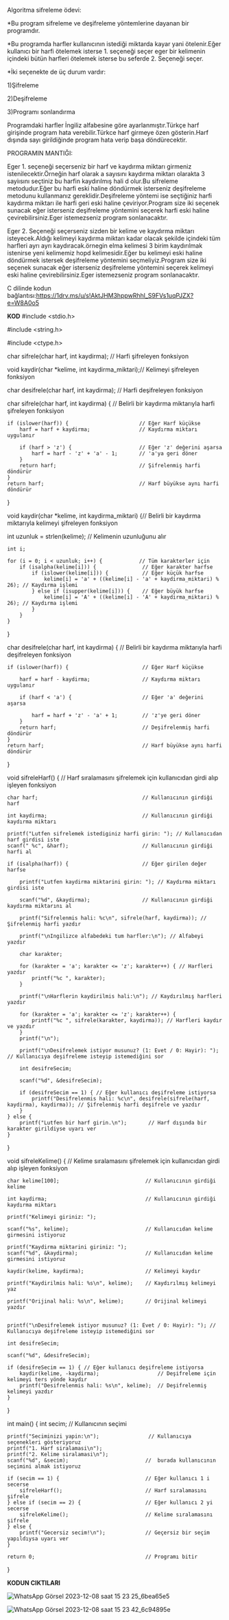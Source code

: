 Algoritma sifreleme ödevi:

*Bu program  sifreleme ve deşifreleme yöntemlerine dayanan  bir programdır.

*Bu programda harfler kullanıcının istediği miktarda kayar yani ötelenir.Eğer kullanıcı bir harfi ötelemek isterse 1. seçeneği seçer eger bir kelimenin içindeki bütün harfleri ötelemek isterse bu seferde 2. Seçeneği seçer.


*İki seçenekte de üç durum vardır:

1)Şifreleme

2)Deşifreleme

3)Programı sonlandırma

Programdaki harfler İngiliz alfabesine göre ayarlanmıştır.Türkçe harf girişinde program hata verebilir.Türkce harf girmeye özen gösterin.Harf dışında sayı girildiğinde program hata verip başa döndürecektir.

 PROGRAMIN MANTIĞI:


Eger 1. seçeneği seçerseniz bir harf ve kaydırma miktarı girmeniz istenilecektir.Örneğin harf olarak a sayısını kaydırma miktarı olarakta 3 sayiısını seçtiniz bu harfin kaydırılmış hali d olur.Bu sifreleme metodudur.Eğer bu harfi eski haline döndürmek isterseniz deşifreleme metodunu kullanmanız gereklidir.Deşifreleme yöntemi ise seçtiğiniz harfi kaydırma miktarı ile harfi geri eski haline çeviriyor.Program size iki seçenek sunacak eğer isterseniz deşifreleme yöntemini seçerek harfi eski haline çevirebilirsiniz.Eger istemezseniz program sonlanacaktır.


Eger 2. Seçeneği seçerseniz sizden bir kelime ve kaydırma miktarı isteyecek.Aldığı kelimeyi kaydırma miktarı kadar olacak şekilde içindeki tüm harfleri ayrı ayrı kaydıracak.örnegin elma kelimesi 3 birim kaydırılmak istenirse yeni kelimemiz hopd kelimesidir.Eğer bu kelimeyi eski haline döndürmek istersek deşifreleme yöntemini seçmeliyiz.Program size iki seçenek sunacak eğer isterseniz deşifreleme  yöntemini seçerek kelimeyi eski haline çevirebilirsiniz.Eger istemezseniz program sonlanacaktır.





C dilinde kodun bağlantısı:https://1drv.ms/u/s!AktJHM3hppwRhhl_S9FVs1uqPJZX?e=W8A0o5
  


**KOD**
#include <stdio.h>

#include <string.h>

#include <ctype.h>

char sifrele(char harf, int kaydirma);          // Harfi şifreleyen fonksiyon

void kaydir(char *kelime, int kaydirma_miktari);// Kelimeyi şifreleyen fonksiyon

char desifrele(char harf, int kaydirma);       // Harfi deşifreleyen fonksiyon

char sifrele(char harf, int kaydirma) {        // Belirli bir kaydırma miktarıyla harfi şifreleyen fonksiyon
   
    if (islower(harf)) {                       // Eğer Harf küçükse
        harf = harf + kaydirma;                // Kaydırma miktarı uygulanır
       
        if (harf > 'z') {                      // Eğer 'z' değerini aşarsa
            harf = harf - 'z' + 'a' - 1;       // 'a'ya geri döner
        }
        return harf;                           // Şifrelenmiş harfi döndürür
    }
    return harf;                               // Harf büyükse aynı harfi döndürür
}

void kaydir(char *kelime, int kaydirma_miktari) {// Belirli bir kaydırma miktarıyla kelimeyi şifreleyen fonksiyon
    
    
int uzunluk = strlen(kelime);               // Kelimenin uzunluğunu alır
    
    int i;
    
    for (i = 0; i < uzunluk; i++) {            // Tüm karakterler için
        if (isalpha(kelime[i])) {               // Eğer karakter harfse
            if (islower(kelime[i])) {           // Eğer küçük harfse
                kelime[i] = 'a' + ((kelime[i] - 'a' + kaydirma_miktari) % 26); // Kaydırma işlemi
            } else if (isupper(kelime[i])) {    // Eğer büyük harfse
                kelime[i] = 'A' + ((kelime[i] - 'A' + kaydirma_miktari) % 26); // Kaydırma işlemi
            }
        }
    }
}

char desifrele(char harf, int kaydirma) {       // Belirli bir kaydırma miktarıyla harfi deşifreleyen fonksiyon
    
    if (islower(harf)) {                        // Eğer Harf küçükse
       
        harf = harf - kaydirma;                 // Kaydırma miktarı uygulanır
       
        if (harf < 'a') {                       // Eğer 'a' değerini aşarsa
            
            harf = harf + 'z' - 'a' + 1;        // 'z'ye geri döner
        }
        return harf;                            // Deşifrelenmiş harfi döndürür
    }
    return harf;                                // Harf büyükse aynı harfi döndürür
}

void sifreleHarf() {                            // Harf sıralamasını şifrelemek için kullanıcıdan girdi alıp işleyen fonksiyon
   
    char harf;                                  // Kullanıcının girdiği harf
    
    int kaydirma;                               // Kullanıcının girdiği kaydırma miktarı

    printf("Lutfen sifrelemek istediginiz harfi girin: "); // Kullanıcıdan harf girdisi iste
    scanf(" %c", &harf);                        // Kullanıcının girdiği harfi al

    if (isalpha(harf)) {                        // Eğer girilen değer harfse
       
        printf("Lutfen kaydirma miktarini girin: "); // Kaydırma miktarı girdisi iste
       
        scanf("%d", &kaydirma);                 // Kullanıcının girdiği kaydırma miktarını al

        printf("Sifrelenmis hali: %c\n", sifrele(harf, kaydirma)); // Şifrelenmiş harfi yazdır

        printf("\nIngilizce alfabedeki tum harfler:\n"); // Alfabeyi yazdır
       
        char karakter;
       
        for (karakter = 'a'; karakter <= 'z'; karakter++) { // Harfleri yazdır
            printf("%c ", karakter);
        }

        printf("\nHarflerin kaydirilmis hali:\n"); // Kaydırılmış harfleri yazdır
       
        for (karakter = 'a'; karakter <= 'z'; karakter++) {
            printf("%c ", sifrele(karakter, kaydirma)); // Harfleri kaydır ve yazdır
        }
        printf("\n");

        printf("\nDesifrelemek istiyor musunuz? (1: Evet / 0: Hayir): "); // Kullanıcıya deşifreleme isteyip istemediğini sor
      
        int desifreSecim;
       
        scanf("%d", &desifreSecim);
       
        if (desifreSecim == 1) { // Eğer kullanıcı deşifreleme istiyorsa
            printf("Desifrelenmis hali: %c\n", desifrele(sifrele(harf, kaydirma), kaydirma)); // Şifrelenmiş harfi deşifrele ve yazdır
        }
    } else {
        printf("Lutfen bir harf girin.\n");       // Harf dışında bir karakter girildiyse uyarı ver
    }
}

void sifreleKelime() {                           // Kelime sıralamasını şifrelemek için kullanıcıdan girdi alıp işleyen fonksiyon
    
    char kelime[100];                            // Kullanıcının girdiği kelime
    
    int kaydirma;                                // Kullanıcının girdiği kaydırma miktarı

    printf("Kelimeyi giriniz: ");
    
    scanf("%s", kelime);                         // Kullanıcıdan kelime girmesini istiyoruz

    printf("Kaydirma miktarini giriniz: ");
    scanf("%d", &kaydirma);                      // Kullanıcıdan kelime girmesini istiyoruz

    kaydir(kelime, kaydirma);                    // Kelimeyi kaydır
    
    printf("Kaydirilmis hali: %s\n", kelime);    // Kaydırılmış kelimeyi yaz
   
    printf("Orijinal hali: %s\n", kelime);       // Orijinal kelimeyi yazdır

    
    printf("\nDesifrelemek istiyor musunuz? (1: Evet / 0: Hayir): "); // Kullanıcıya deşifreleme isteyip istemediğini sor
    
    int desifreSecim;
    
    scanf("%d", &desifreSecim);
   
    if (desifreSecim == 1) { // Eğer kullanıcı deşifreleme istiyorsa
        kaydir(kelime, -kaydirma);                   // Deşifreleme için kelimeyi ters yönde kaydır
        printf("Desifrelenmis hali: %s\n", kelime);  // Deşifrelenmiş kelimeyi yazdır
    }
}

int main() {
    int secim;                                   // Kullanıcının seçimi

    printf("Seciminizi yapin:\n");                // Kullanıcıya seçenekleri gösteriyoruz
    printf("1. Harf siralamasi\n");
    printf("2. Kelime siralamasi\n");
    scanf("%d", &secim);                         //  burada kullanıcının seçimini almak istiyoruz

    if (secim == 1) {                            // Eğer kullanıcı 1 i secerse
        sifreleHarf();                           // Harf sıralamasını şifrele
    } else if (secim == 2) {                     // Eğer kullanıcı 2 yi secerse
        sifreleKelime();                         // Kelime sıralamasını şifrele
    } else {
        printf("Gecersiz secim!\n");             // Geçersiz bir seçim yapıldıysa uyarı ver
    }

    return 0;                                    // Programı bitir
}



**KODUN CIKTILARI**

![WhatsApp Görsel 2023-12-08 saat 15 23 25_6bea65e5](https://github.com/betulyldrmm/betulyldrmm/assets/153064674/9bde2062-8ed2-4b24-bbe3-e8cb343cbcd0)



![WhatsApp Görsel 2023-12-08 saat 15 23 42_6c94895e](https://github.com/betulyldrmm/betulyldrmm/assets/153064674/8216380f-10a5-4f82-bfdf-efa9066c883d)


